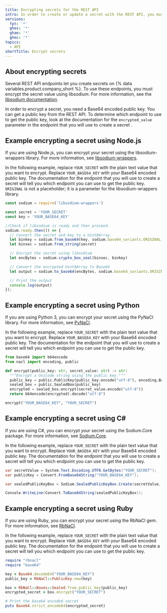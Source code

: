 ```yaml
---
title: Encrypting secrets for the REST API
intro: In order to create or update a secret with the REST API, you must encrypt the value of the secret.
versions:
  fpt: '*'
  ghes: '*'
  ghae: '*'
  ghec: '*'
topics:
  - API
shortTitle: Encrypt secrets
---
```


## About encrypting secrets

Several REST API endpoints let you create secrets on {% data variables.product.company_short %}. To use these endpoints, you must encrypt the secret value using libsodium. For more information, see the [libsodium documentation](https://libsodium.gitbook.io/doc/bindings_for_other_languages).

In order to encrypt a secret, you need a Base64 encoded public key. You can get a public key from the REST API. To determine which endpoint to use to get the public key, look at the documentation for the `encrypted_value` parameter in the endpoint that you will use to create a secret .

## Example encrypting a secret using Node.js

If you are using Node.js, you can encrypt your secret using the libsodium-wrappers library. For more information, see [libsodium-wrappers](https://www.npmjs.com/package/libsodium-wrappers).

In the following example, replace `YOUR_SECRET` with the plain text value that you want to encrypt. Replace `YOUR_BASE64_KEY` with your Base64 encoded public key. The documentation for the endpoint that you will use to create a secret will tell you which endpoint you can use to get the public key. `ORIGINAL` is not a placeholder; it is a parameter for the libsodium-wrappers library.

```javascript copy
const sodium = require('libsodium-wrappers')

const secret = 'YOUR_SECRET'
const key = 'YOUR_BASE64_KEY'

//Check if libsodium is ready and then proceed.
sodium.ready.then(() => {
  // Convert the secret and key to a Uint8Array.
  let binkey = sodium.from_base64(key, sodium.base64_variants.ORIGINAL)
  let binsec = sodium.from_string(secret)

  // Encrypt the secret using libsodium
  let encBytes = sodium.crypto_box_seal(binsec, binkey)

  // Convert the encrypted Uint8Array to Base64
  let output = sodium.to_base64(encBytes, sodium.base64_variants.ORIGINAL)

  // Print the output
  console.log(output)
});
```

## Example encrypting a secret using Python

If you are using Python 3, you can encrypt your secret using the PyNaCl library. For more information, see [PyNaCl](https://pynacl.readthedocs.io/en/latest/public/#nacl-public-sealedbox).

In the following example, replace `YOUR_SECRET` with the plain text value that you want to encrypt. Replace `YOUR_BASE64_KEY` with your Base64 encoded public key. The documentation for the endpoint that you will use to create a secret will tell you which endpoint you can use to get the public key.

```python copy
from base64 import b64encode
from nacl import encoding, public

def encrypt(public_key: str, secret_value: str) -> str:
  """Encrypt a Unicode string using the public key."""
  public_key = public.PublicKey(public_key.encode("utf-8"), encoding.Base64Encoder())
  sealed_box = public.SealedBox(public_key)
  encrypted = sealed_box.encrypt(secret_value.encode("utf-8"))
  return b64encode(encrypted).decode("utf-8")

encrypt("YOUR_BASE64_KEY", "YOUR_SECRET")
```

## Example encrypting a secret using C#

If you are using C#, you can encrypt your secret using the Sodium.Core package. For more information, see [Sodium.Core](https://www.nuget.org/packages/Sodium.Core/).

In the following example, replace `YOUR_SECRET` with the plain text value that you want to encrypt. Replace `YOUR_BASE64_KEY` with your Base64 encoded public key. The documentation for the endpoint that you will use to create a secret will tell you which endpoint you can use to get the public key.

```csharp copy
var secretValue = System.Text.Encoding.UTF8.GetBytes("YOUR_SECRET");
var publicKey = Convert.FromBase64String("YOUR_BASE64_KEY");

var sealedPublicKeyBox = Sodium.SealedPublicKeyBox.Create(secretValue, publicKey);

Console.WriteLine(Convert.ToBase64String(sealedPublicKeyBox));
```

## Example encrypting a secret using Ruby

If you are using Ruby, you can encrypt your secret using the RbNaCl gem. For more information, see [RbNaCl](https://github.com/RubyCrypto/rbnacl).

In the following example, replace `YOUR_SECRET` with the plain text value that you want to encrypt. Replace `YOUR_BASE64_KEY` with your Base64 encoded public key. The documentation for the endpoint that you will use to create a secret will tell you which endpoint you can use to get the public key.

```ruby copy
require "rbnacl"
require "base64"

key = Base64.decode64("YOUR_BASE64_KEY")
public_key = RbNaCl::PublicKey.new(key)

box = RbNaCl::Boxes::Sealed.from_public_key(public_key)
encrypted_secret = box.encrypt("YOUR_SECRET")

# Print the base64 encoded secret
puts Base64.strict_encode64(encrypted_secret)
```
